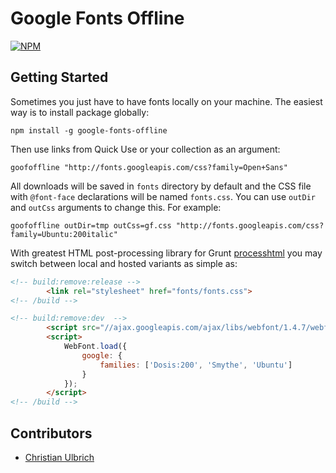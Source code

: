 # Google Fonts Offline

[![NPM](https://nodei.co/npm/google-fonts-offline.png?mini=true)](https://nodei.co/npm/google-fonts-offline/)

## Getting Started

Sometimes you just have to have fonts locally on your machine. The easiest way is to install package globally:

```
npm install -g google-fonts-offline
```

Then use links from Quick Use or your collection as an argument:

```
goofoffline "http://fonts.googleapis.com/css?family=Open+Sans"
```

All downloads will be saved in `fonts` directory by default and the CSS file with `@font-face` declarations will be named `fonts.css`. You can use `outDir` and `outCss` arguments to change this. For example:

```
goofoffline outDir=tmp outCss=gf.css "http://fonts.googleapis.com/css?family=Ubuntu:200italic"
```

With greatest HTML post-processing library for Grunt [processhtml](https://github.com/dciccale/grunt-processhtml) you may switch between local and hosted variants as simple as:

```html
<!-- build:remove:release -->
        <link rel="stylesheet" href="fonts/fonts.css">
<!-- /build -->

<!-- build:remove:dev  -->
        <script src="//ajax.googleapis.com/ajax/libs/webfont/1.4.7/webfont.js"></script>
        <script>
            WebFont.load({
                google: {
                    families: ['Dosis:200', 'Smythe', 'Ubuntu']
                }
            });
        </script>
<!-- /build -->
```

## Contributors

* [Christian Ulbrich](https://github.com/ChristianUlbrich)
